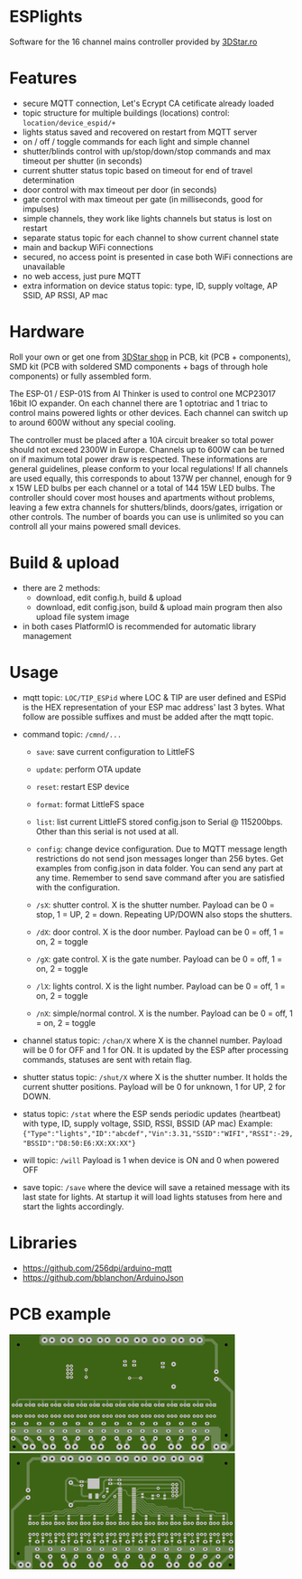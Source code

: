 # ESPlights
Software for the 16 channel mains controller provided by <a href="https://3dstar.ro/proiecte/esplights">3DStar.ro</a>

# Features
- secure MQTT connection, Let's Ecrypt CA cetificate already loaded
- topic structure for multiple buildings (locations) control: <code>location/device_espid/+</code>
- lights status saved and recovered on restart from MQTT server
- on / off / toggle commands for each light and simple channel
- shutter/blinds control with up/stop/down/stop commands and max timeout per shutter (in seconds)
- current shutter status topic based on timeout for end of travel determination
- door control with max timeout per door (in seconds)
- gate control with max timeout per gate (in milliseconds, good for impulses)
- simple channels, they work like lights channels but status is lost on restart
- separate status topic for each channel to show current channel state
- main and backup WiFi connections
- secured, no access point is presented in case both WiFi connections are unavailable
- no web access, just pure MQTT
- extra information on device status topic: type, ID, supply voltage, AP SSID, AP RSSI, AP mac



# Hardware
Roll your own or get one from <a href="https://3dstar.ro/proiecte/esplights">3DStar shop</a> in PCB, kit (PCB + components), SMD kit (PCB with soldered SMD components + bags of through hole components) or fully assembled form.

The ESP-01 / ESP-01S from AI Thinker is used to control one MCP23017 16bit IO expander. On each channel there are 1 optotriac and 1 triac to control mains powered lights or other devices. Each channel can switch up to around 600W without any special cooling.

The controller must be placed after a 10A circuit breaker so total power should not exceed 2300W in Europe. Channels up to 600W can be turned on if maximum total power draw is respected. These informations are general guidelines, please conform to your local regulations!
If all channels are used equally, this corresponds to about 137W per channel, enough for 9 x 15W LED bulbs per each channel or a total of 144 15W LED bulbs.
The controller should cover most houses and apartments without problems, leaving a few extra channels for shutters/blinds, doors/gates, irrigation or other controls.
The number of boards you can use is unlimited so you can controll all your mains powered small devices.


# Build & upload
- there are 2 methods:
    - download, edit config.h, build & upload
    - download, edit config.json, build & upload main program then also upload file system image
- in both cases PlatformIO is recommended for automatic library management

# Usage
- mqtt topic: <code>LOC/TIP_ESPid</code> where LOC & TIP are user defined and ESPid is the HEX representation of your ESP mac address' last 3 bytes. What follow are possible suffixes and must be added after the mqtt topic.
- command topic: <code>/cmnd/...</code>
    - <code>save</code>: save current configuration to LittleFS
    - <code>update</code>: perform OTA update
    - <code>reset</code>: restart ESP device
    - <code>format</code>: format LittleFS space
    - <code>list</code>: list current LittleFS stored config.json to Serial @ 115200bps. Other than this serial is not used at all.
    - <code>config</code>: change device configuration. Due to MQTT message length restrictions do not send json messages longer than 256 bytes. Get examples from config.json in data folder. You can send any part at any time. Remember to send save command after you are satisfied with the configuration.

    - <code>/sX</code>: shutter control. X is the shutter number. Payload can be 0 = stop, 1 = UP, 2 = down. Repeating UP/DOWN also stops the shutters.
    - <code>/dX</code>: door control. X is the door number. Payload can be 0 = off, 1 = on, 2 = toggle
    - <code>/gX</code>: gate control. X is the gate number. Payload can be 0 = off, 1 = on, 2 = toggle
    - <code>/lX</code>: lights control. X is the light number. Payload can be 0 = off, 1 = on, 2 = toggle
    - <code>/nX</code>: simple/normal control. X is the number. Payload can be 0 = off, 1 = on, 2 = toggle

- channel status topic: <code>/chan/X</code> where X is the channel number. Payload will be 0 for OFF and 1 for ON. It is updated by the ESP after processing commands, statuses are sent with retain flag.
- shutter status topic: <code>/shut/X</code> where X is the shutter number. It holds the current shutter positions. Payload will be 0 for unknown, 1 for UP, 2 for DOWN.
- status topic: <code>/stat</code> where the ESP sends periodic updates (heartbeat) with type, ID, supply voltage, SSID, RSSI, BSSID (AP mac) Example: <code>{"Type":"lights","ID":"abcdef","Vin":3.31,"SSID":"WIFI","RSSI":-29,"BSSID":"D8:50:E6:XX:XX:XX"}</code>
- will topic: <code>/will</code> Payload is 1 when device is ON and 0 when powered OFF
- save topic: <code>/save</code> where the device will save a retained message with its last state for lights. At startup it will load lights statuses from here and start the lights accordingly.

# Libraries
- https://github.com/256dpi/arduino-mqtt
- https://github.com/bblanchon/ArduinoJson

# PCB example
<img src="https://github.com/cctweaker/esplights/blob/master/Hardware/ESPlights v1.0 top example.jpg?raw=true">
<img src="https://github.com/cctweaker/esplights/blob/master/Hardware/ESPlights v1.0 bottom example.jpg?raw=true">
